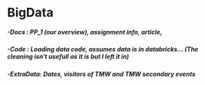 # BigData
##### -Docs : PP_1 (our overview), assignment info, article, 
##### -Code : Loading data code, assumes data is in databricks... (The cleaning isn't usefull as it is but I left it in)
##### -ExtraData: Dates, visitors of TMW and TMW secondary events
